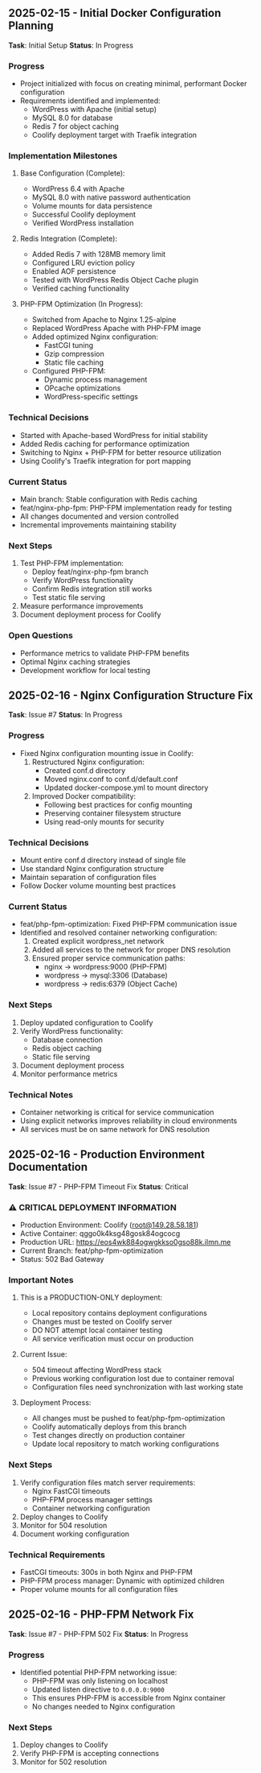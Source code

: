 ## 2025-02-15 - Initial Docker Configuration Planning

**Task**: Initial Setup
**Status**: In Progress

### Progress
- Project initialized with focus on creating minimal, performant Docker configuration
- Requirements identified and implemented:
  - WordPress with Apache (initial setup)
  - MySQL 8.0 for database
  - Redis 7 for object caching
  - Coolify deployment target with Traefik integration

### Implementation Milestones
1. Base Configuration (Complete):
   - WordPress 6.4 with Apache
   - MySQL 8.0 with native password authentication
   - Volume mounts for data persistence
   - Successful Coolify deployment
   - Verified WordPress installation

2. Redis Integration (Complete):
   - Added Redis 7 with 128MB memory limit
   - Configured LRU eviction policy
   - Enabled AOF persistence
   - Tested with WordPress Redis Object Cache plugin
   - Verified caching functionality

3. PHP-FPM Optimization (In Progress):
   - Switched from Apache to Nginx 1.25-alpine
   - Replaced WordPress Apache with PHP-FPM image
   - Added optimized Nginx configuration:
     * FastCGI tuning
     * Gzip compression
     * Static file caching
   - Configured PHP-FPM:
     * Dynamic process management
     * OPcache optimizations
     * WordPress-specific settings

### Technical Decisions
- Started with Apache-based WordPress for initial stability
- Added Redis caching for performance optimization
- Switching to Nginx + PHP-FPM for better resource utilization
- Using Coolify's Traefik integration for port mapping

### Current Status
- Main branch: Stable configuration with Redis caching
- feat/nginx-php-fpm: PHP-FPM implementation ready for testing
- All changes documented and version controlled
- Incremental improvements maintaining stability

### Next Steps
1. Test PHP-FPM implementation:
   - Deploy feat/nginx-php-fpm branch
   - Verify WordPress functionality
   - Confirm Redis integration still works
   - Test static file serving
2. Measure performance improvements
3. Document deployment process for Coolify

### Open Questions
- Performance metrics to validate PHP-FPM benefits
- Optimal Nginx caching strategies
- Development workflow for local testing

## 2025-02-16 - Nginx Configuration Structure Fix

**Task**: Issue #7
**Status**: In Progress

### Progress
- Fixed Nginx configuration mounting issue in Coolify:
  1. Restructured Nginx configuration:
     - Created conf.d directory
     - Moved nginx.conf to conf.d/default.conf
     - Updated docker-compose.yml to mount directory
  2. Improved Docker compatibility:
     - Following best practices for config mounting
     - Preserving container filesystem structure
     - Using read-only mounts for security

### Technical Decisions
- Mount entire conf.d directory instead of single file
- Use standard Nginx configuration structure
- Maintain separation of configuration files
- Follow Docker volume mounting best practices

### Current Status
- feat/php-fpm-optimization: Fixed PHP-FPM communication issue
- Identified and resolved container networking configuration:
  1. Created explicit wordpress_net network
  2. Added all services to the network for proper DNS resolution
  3. Ensured proper service communication paths:
     - nginx → wordpress:9000 (PHP-FPM)
     - wordpress → mysql:3306 (Database)
     - wordpress → redis:6379 (Object Cache)

### Next Steps
1. Deploy updated configuration to Coolify
2. Verify WordPress functionality:
   - Database connection
   - Redis object caching
   - Static file serving
3. Document deployment process
4. Monitor performance metrics

### Technical Notes
- Container networking is critical for service communication
- Using explicit networks improves reliability in cloud environments
- All services must be on same network for DNS resolution

## 2025-02-16 - Production Environment Documentation

**Task**: Issue #7 - PHP-FPM Timeout Fix
**Status**: Critical

### ⚠️ CRITICAL DEPLOYMENT INFORMATION
- Production Environment: Coolify (root@149.28.58.181)
- Active Container: qggo0k4ksg48gosk84ogcocg
- Production URL: https://eos4wk884ogwgkkso0gso88k.ilmn.me
- Current Branch: feat/php-fpm-optimization
- Status: 502 Bad Gateway

### Important Notes
1. This is a PRODUCTION-ONLY deployment:
   - Local repository contains deployment configurations
   - Changes must be tested on Coolify server
   - DO NOT attempt local container testing
   - All service verification must occur on production

2. Current Issue:
   - 504 timeout affecting WordPress stack
   - Previous working configuration lost due to container removal
   - Configuration files need synchronization with last working state

3. Deployment Process:
   - All changes must be pushed to feat/php-fpm-optimization
   - Coolify automatically deploys from this branch
   - Test changes directly on production container
   - Update local repository to match working configurations

### Next Steps
1. Verify configuration files match server requirements:
   - Nginx FastCGI timeouts
   - PHP-FPM process manager settings
   - Container networking configuration
2. Deploy changes to Coolify
3. Monitor for 504 resolution
4. Document working configuration

### Technical Requirements
- FastCGI timeouts: 300s in both Nginx and PHP-FPM
- PHP-FPM process manager: Dynamic with optimized children
- Proper volume mounts for all configuration files

## 2025-02-16 - PHP-FPM Network Fix

**Task**: Issue #7 - PHP-FPM 502 Fix
**Status**: In Progress

### Progress
- Identified potential PHP-FPM networking issue:
  - PHP-FPM was only listening on localhost
  - Updated listen directive to `0.0.0.0:9000`
  - This ensures PHP-FPM is accessible from Nginx container
  - No changes needed to Nginx configuration

### Next Steps
1. Deploy changes to Coolify
2. Verify PHP-FPM is accepting connections
3. Monitor for 502 resolution
